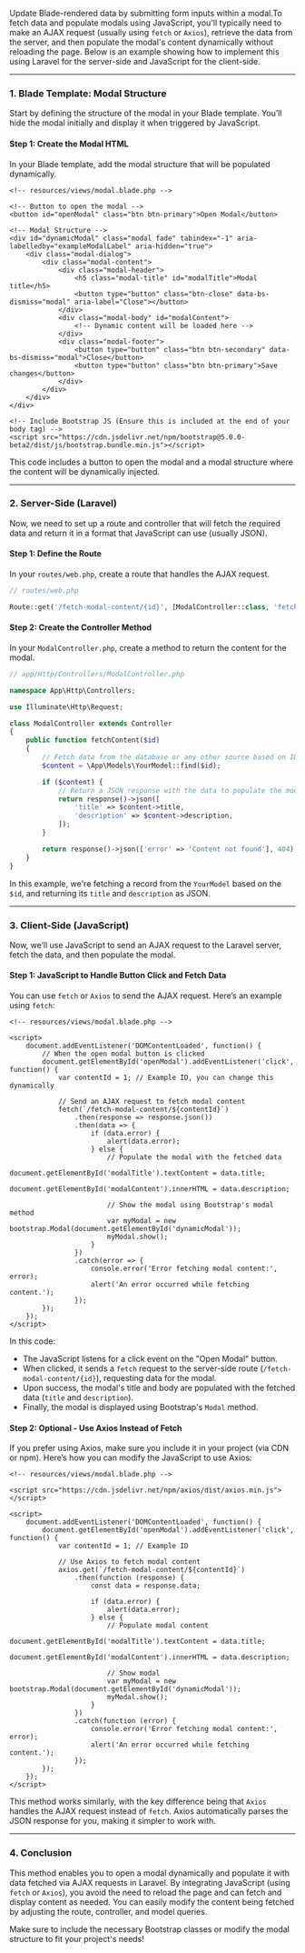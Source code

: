 Update Blade-rendered data by submitting form inputs within a modal.To fetch data and populate modals using JavaScript, you'll typically need to make an AJAX request (usually using `fetch` or `Axios`), retrieve the data from the server, and then populate the modal's content dynamically without reloading the page. Below is an example showing how to implement this using Laravel for the server-side and JavaScript for the client-side.

---

### **1. Blade Template: Modal Structure**

Start by defining the structure of the modal in your Blade template. You’ll hide the modal initially and display it when triggered by JavaScript.

#### **Step 1: Create the Modal HTML**

In your Blade template, add the modal structure that will be populated dynamically.

```blade
<!-- resources/views/modal.blade.php -->

<!-- Button to open the modal -->
<button id="openModal" class="btn btn-primary">Open Modal</button>

<!-- Modal Structure -->
<div id="dynamicModal" class="modal fade" tabindex="-1" aria-labelledby="exampleModalLabel" aria-hidden="true">
    <div class="modal-dialog">
        <div class="modal-content">
            <div class="modal-header">
                <h5 class="modal-title" id="modalTitle">Modal title</h5>
                <button type="button" class="btn-close" data-bs-dismiss="modal" aria-label="Close"></button>
            </div>
            <div class="modal-body" id="modalContent">
                <!-- Dynamic content will be loaded here -->
            </div>
            <div class="modal-footer">
                <button type="button" class="btn btn-secondary" data-bs-dismiss="modal">Close</button>
                <button type="button" class="btn btn-primary">Save changes</button>
            </div>
        </div>
    </div>
</div>

<!-- Include Bootstrap JS (Ensure this is included at the end of your body tag) -->
<script src="https://cdn.jsdelivr.net/npm/bootstrap@5.0.0-beta2/dist/js/bootstrap.bundle.min.js"></script>
```

This code includes a button to open the modal and a modal structure where the content will be dynamically injected.

---

### **2. Server-Side (Laravel)**

Now, we need to set up a route and controller that will fetch the required data and return it in a format that JavaScript can use (usually JSON).

#### **Step 1: Define the Route**

In your `routes/web.php`, create a route that handles the AJAX request.

```php
// routes/web.php

Route::get('/fetch-modal-content/{id}', [ModalController::class, 'fetchContent'])->name('fetch.modal.content');
```

#### **Step 2: Create the Controller Method**

In your `ModalController.php`, create a method to return the content for the modal.

```php
// app/Http/Controllers/ModalController.php

namespace App\Http\Controllers;

use Illuminate\Http\Request;

class ModalController extends Controller
{
    public function fetchContent($id)
    {
        // Fetch data from the database or any other source based on ID
        $content = \App\Models\YourModel::find($id);

        if ($content) {
            // Return a JSON response with the data to populate the modal
            return response()->json([
                'title' => $content->title,
                'description' => $content->description,
            ]);
        }

        return response()->json(['error' => 'Content not found'], 404);
    }
}
```

In this example, we're fetching a record from the `YourModel` based on the `$id`, and returning its `title` and `description` as JSON.

---

### **3. Client-Side (JavaScript)**

Now, we’ll use JavaScript to send an AJAX request to the Laravel server, fetch the data, and then populate the modal.

#### **Step 1: JavaScript to Handle Button Click and Fetch Data**

You can use `fetch` or `Axios` to send the AJAX request. Here’s an example using `fetch`:

```blade
<!-- resources/views/modal.blade.php -->

<script>
    document.addEventListener('DOMContentLoaded', function() {
        // When the open modal button is clicked
        document.getElementById('openModal').addEventListener('click', function() {
            var contentId = 1; // Example ID, you can change this dynamically

            // Send an AJAX request to fetch modal content
            fetch(`/fetch-modal-content/${contentId}`)
                .then(response => response.json())
                .then(data => {
                    if (data.error) {
                        alert(data.error);
                    } else {
                        // Populate the modal with the fetched data
                        document.getElementById('modalTitle').textContent = data.title;
                        document.getElementById('modalContent').innerHTML = data.description;

                        // Show the modal using Bootstrap's modal method
                        var myModal = new bootstrap.Modal(document.getElementById('dynamicModal'));
                        myModal.show();
                    }
                })
                .catch(error => {
                    console.error('Error fetching modal content:', error);
                    alert('An error occurred while fetching content.');
                });
        });
    });
</script>
```

In this code:

- The JavaScript listens for a click event on the "Open Modal" button.
- When clicked, it sends a `fetch` request to the server-side route (`/fetch-modal-content/{id}`), requesting data for the modal.
- Upon success, the modal's title and body are populated with the fetched data (`title` and `description`).
- Finally, the modal is displayed using Bootstrap's `Modal` method.

#### **Step 2: Optional - Use Axios Instead of Fetch**

If you prefer using Axios, make sure you include it in your project (via CDN or npm). Here’s how you can modify the JavaScript to use Axios:

```blade
<!-- resources/views/modal.blade.php -->

<script src="https://cdn.jsdelivr.net/npm/axios/dist/axios.min.js"></script>

<script>
    document.addEventListener('DOMContentLoaded', function() {
        document.getElementById('openModal').addEventListener('click', function() {
            var contentId = 1; // Example ID

            // Use Axios to fetch modal content
            axios.get(`/fetch-modal-content/${contentId}`)
                .then(function (response) {
                    const data = response.data;

                    if (data.error) {
                        alert(data.error);
                    } else {
                        // Populate modal content
                        document.getElementById('modalTitle').textContent = data.title;
                        document.getElementById('modalContent').innerHTML = data.description;

                        // Show modal
                        var myModal = new bootstrap.Modal(document.getElementById('dynamicModal'));
                        myModal.show();
                    }
                })
                .catch(function (error) {
                    console.error('Error fetching modal content:', error);
                    alert('An error occurred while fetching content.');
                });
        });
    });
</script>
```

This method works similarly, with the key difference being that `Axios` handles the AJAX request instead of `fetch`. Axios automatically parses the JSON response for you, making it simpler to work with.

---

### **4. Conclusion**

This method enables you to open a modal dynamically and populate it with data fetched via AJAX requests in Laravel. By integrating JavaScript (using `fetch` or `Axios`), you avoid the need to reload the page and can fetch and display content as needed. You can easily modify the content being fetched by adjusting the route, controller, and model queries.

Make sure to include the necessary Bootstrap classes or modify the modal structure to fit your project's needs!